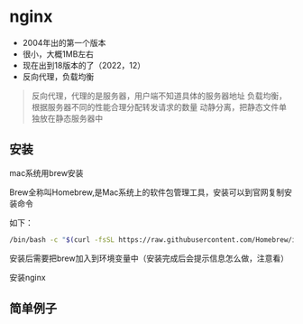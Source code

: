 # nginx

* 2004年出的第一个版本
* 很小，大概1MB左右
* 现在出到18版本的了（2022，12）
* 反向代理，负载均衡

> 反向代理，代理的是服务器，用户端不知道具体的服务器地址
> 负载均衡，根据服务器不同的性能合理分配转发请求的数量
> 动静分离，把静态文件单独放在静态服务器中

## 安装

mac系统用brew安装

Brew全称叫Homebrew,是Mac系统上的软件包管理工具，安装可以到官网复制安装命令

如下：
```bash
/bin/bash -c "$(curl -fsSL https://raw.githubusercontent.com/Homebrew/install/HEAD/install.sh)"
```

安装后需要把brew加入到环境变量中（安装完成后会提示信息怎么做，注意看）

安装nginx

## 简单例子




